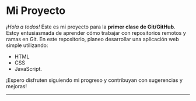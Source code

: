 # Mi Proyecto

*¡Hola a todos!* Este es mi proyecto para la **primer clase de Git/GitHub**. Estoy entusiasmada de aprender cómo trabajar con repositorios remotos y ramas en Git. 
En este repositorio, planeo desarrollar una aplicación web simple utilizando:
* HTML
* CSS
* JavaScript.

¡Espero disfruten siguiendo mi progreso y contribuyan con sugerencias y mejoras!

***